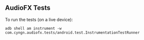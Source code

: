 ## AudioFX Tests

To run the tests (on a live device):

  ```adb shell am instrument -w com.cyngn.audiofx.tests/android.test.InstrumentationTestRunner```
